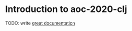 # Introduction to aoc-2020-clj

TODO: write [great documentation](http://jacobian.org/writing/what-to-write/)
